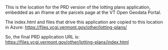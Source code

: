 This is the location for the PRD version of the lotting plans application, embedded as an iframe at the parcels page at the VT Open Geodata Portal.

The index.html and files that drive this application are copied to this location in Azure:
https://files.vcgi.vermont.gov/other/lotting-plans/

So, the final PRD application URL is:
https://files.vcgi.vermont.gov/other/lotting-plans/index.html
